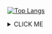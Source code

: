
[![Top
Langs](https://github-readme-stats.vercel.app/api/top-langs/?username=jameslannister&layout=compact)](https://github.com/jameslannister/github-readme-stats)


<details>
<summary>CLICK ME</summary>

**<summary>标签与正文间一定要空一行！！！**
</details>
